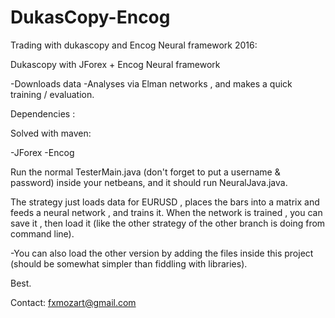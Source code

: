 # DukasCopy-Encog
Trading with dukascopy and Encog Neural framework 2016:


Dukascopy with JForex + Encog Neural framework

-Downloads data
-Analyses via Elman networks , and makes a quick training / evaluation.

Dependencies :

Solved with maven: 

  -JForex
  -Encog
  


Run the normal TesterMain.java (don't forget to put a username & password) inside your netbeans, and it should run NeuralJava.java.

The strategy just loads data for EURUSD , places the bars into a matrix and feeds a neural network , and trains it.
When the network is trained , you can save it , then load it (like the other strategy of the other branch is doing from command line).

-You can also load the other version by adding the files inside this project (should be somewhat simpler than fiddling with libraries).



Best.


Contact: fxmozart@gmail.com
